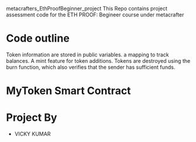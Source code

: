 metacrafters_EthProofBeginner_project
This Repo contains  project assessment code for the  ETH PROOF: Begineer course under metacrafter


# Code outline 
Token information are stored in public variables. 
a mapping to track balances. 
A mint feature for token additions. Tokens are destroyed using the burn function, which also verifies that the sender has sufficient funds.

# MyToken Smart Contract

# Project By
- VICKY KUMAR
